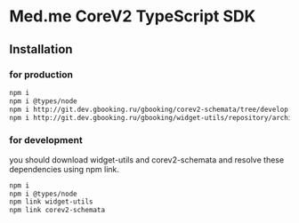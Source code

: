 # Med.me CoreV2 TypeScript SDK

## Installation

### for production

````bash
npm i
npm i @types/node
npm i http://git.dev.gbooking.ru/gbooking/corev2-schemata/tree/develop:corev2-schemata
npm i http://git.dev.gbooking.ru/gbooking/widget-utils/repository/archive.tar.gz?ref=0.8.67
````

### for development

you should download widget-utils and corev2-schemata and resolve 
these dependencies using npm link.

````bash
npm i
npm i @types/node
npm link widget-utils
npm link corev2-schemata
````
